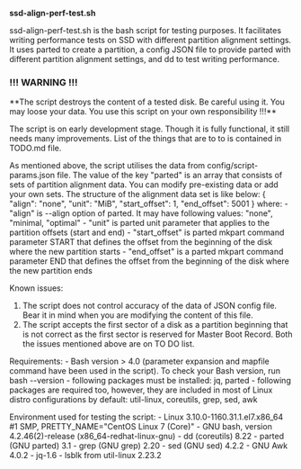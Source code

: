**ssd-align-perf-test.sh**

ssd-align-perf-test.sh is the bash script for testing purposes. It facilitates writing performance tests on SSD with different partition alignment settings. It uses parted to create a partition, a config JSON file to provide parted with different partition alignment settings, and dd to test writing performance.

<h3>!!! WARNING !!!</h3>
**The script destroys the content of a tested disk. Be careful using it. You may loose your data. You use this script on your own responsibility !!!**


The script is on early development stage. Though it is fully functional, it still needs many improvements. List of the things that are to to is contained in TODO.md file.

As mentioned above, the script utilises the data from config/script-params.json file. The value of the key "parted" is an array that consists of sets of partition alignment data. You can modify pre-existing data or add your own sets.
The structure of the alignment data set is like below:
    {
        "align": "none",
        "unit": "MiB",
        "start_offset": 1,
        "end_offset": 5001
    }
where:
    - "align" is --align option of parted. It may have following values: "none", "minimal, "optimal"
    - "unit" is parted unit parameter that applies to the partition offsets (start and end)
    - "start_offset" is parted mkpart command parameter START that defines the offset from the beginning of the disk where the new partition starts
    - "end_offset" is a parted mkpart command parameter END that defines the offset from the beginning of the disk where the new partition ends

Known issues:
1. The script does not control accuracy of the data of JSON config file. Bear it in mind when you are modifying the content of this file.
2. The script accepts the first sector of a disk as a partition beginning that is not correct as the first sector is reserved for Master Boot Record.
Both the issues mentioned above are on TO DO list.

Requirements:
    - Bash version > 4.0 (parameter expansion and mapfile command have been used in the script). To check your Bash version, run 
        bash --version
    - following packages must be installed: jq, parted
    - following packages are required too, however, they are included in most of Linux distro configurations by default: util-linux, coreutils, grep, sed, awk 

Environment used for testing the script:
    - Linux 3.10.0-1160.31.1.el7.x86_64 #1 SMP, PRETTY_NAME="CentOS Linux 7 (Core)"
    - GNU bash, version 4.2.46(2)-release (x86_64-redhat-linux-gnu)
    - dd (coreutils) 8.22
    - parted (GNU parted) 3.1
    - grep (GNU grep) 2.20
    - sed (GNU sed) 4.2.2
    - GNU Awk 4.0.2
    - jq-1.6
    - lsblk from util-linux 2.23.2

